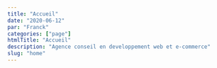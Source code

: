 ```yaml
---
title: "Accueil"
date: "2020-06-12"
par: "Franck"
categories: ["page"]
htmlTitle: "Accueil"
description: "Agence conseil en developpement web et e-commerce"
slug: "home"
---
```

